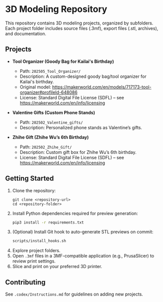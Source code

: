  # 3D Modeling Repository

 This repository contains 3D modeling projects, organized by subfolders. Each project folder includes source files (.3mf), export files (.stl, archives), and documentation.

 ## Projects

 - **Tool Organizer (Goody Bag for Kailai's Birthday)**
   - Path: `202505_Tool_Organizer/`
   - Description: A custom-designed goody bag/tool organizer for Kailai's birthday.
   - Original model: https://makerworld.com/en/models/717173-tool-organizer#profileId-648086
   - License: Standard Digital File License (SDFL) – see https://makerworld.com/en/info/licensing

- **Valentine Gifts (Custom Phone Stands)**
   - Path: `202502_Valentine_gifts/`
   - Description: Personalized phone stands as Valentine’s gifts.

- **Zhihe Gift (Zhihe Wu’s 6th Birthday)**
   - Path: `202502_Zhihe_Gift/`
   - Description: Custom gift box for Zhihe Wu’s 6th birthday.
   - License: Standard Digital File License (SDFL) – see https://makerworld.com/en/info/licensing

 ## Getting Started

 1. Clone the repository:
    ```
    git clone <repository-url>
    cd <repository-folder>
    ```
 2. Install Python dependencies required for preview generation:
    ```bash
    pip3 install -r requirements.txt
    ```
 3. (Optional) Install Git hook to auto-generate STL previews on commit:
    ```bash
    scripts/install_hooks.sh
    ```
 4. Explore project folders.
 5. Open `.3mf` files in a 3MF-compatible application (e.g., PrusaSlicer) to review print settings.
 6. Slice and print on your preferred 3D printer.

 ## Contributing

 See `.codex/Instructions.md` for guidelines on adding new projects.
